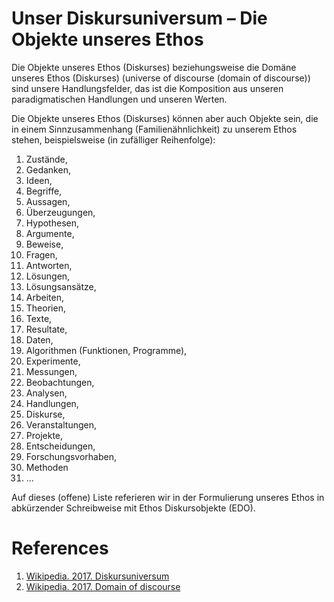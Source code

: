 # Unser Diskursuniversum – Die Objekte unseres Ethos
Die Objekte unseres Ethos (Diskurses) beziehungsweise die Domäne unseres Ethos (Diskurses) (universe of discourse (domain of discourse)) sind unsere Handlungsfelder, das ist die Komposition aus unseren paradigmatischen Handlungen und unseren Werten.

Die Objekte unseres Ethos (Diskurses) können aber auch Objekte sein, die in einem Sinnzusammenhang (Familienähnlichkeit) zu unserem Ethos stehen, beispielsweise (in zufälliger Reihenfolge):

1. Zustände,
2. Gedanken,
3. Ideen,
4. Begriffe,
5. Aussagen,
6. Überzeugungen,
7. Hypothesen,
8. Argumente,
9. Beweise,
10. Fragen,
11. Antworten,
12. Lösungen,
13. Lösungsansätze,
14. Arbeiten,
15. Theorien,
16. Texte,
17. Resultate,
18. Daten,
19. Algorithmen (Funktionen, Programme),
20. Experimente,
21. Messungen,
22. Beobachtungen,
23. Analysen,
24. Handlungen,
25. Diskurse,
26. Veranstaltungen,
27. Projekte,
28. Entscheidungen,
29. Forschungsvorhaben,
30. Methoden
31. ...

Auf dieses (offene) Liste referieren wir in der Formulierung unseres Ethos in abkürzender Schreibweise mit Ethos Diskursobjekte (EDO).

# References
1. [Wikipedia. 2017. Diskursuniversum](https://de.wikipedia.org/wiki/Diskursuniversum)
2. [Wikipedia. 2017. Domain of discourse](https://en.wikipedia.org/wiki/Domain_of_discourse)

